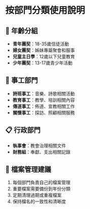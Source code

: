 # 按部門分類使用說明

## 👥 年齡分組
- **青年團契**：18-35歲信徒活動
- **婦女團契**：姊妹專屬聚會和服事
- **兒童主日學**：12歲以下兒童教育
- **少年團契**：13-17歲青少年活動

## 🎼 事工部門
- **詩班事工**：音樂、詩歌相關活動
- **教育事工**：教學、培訓相關內容
- **傳道事工**：佈道、宣教相關工作
- **關懷事工**：探訪、照顧相關服務

## 📋 行政部門
- **執事會**：教會治理相關文件
- **財務組**：奉獻、支出相關記錄

## 📂 檔案管理建議
1. 每個部門負責自己的檔案管理
2. 重要檔案需要備份到年份分類
3. 定期清理過期或重複檔案
4. 保持檔名的一致性和清晰度

